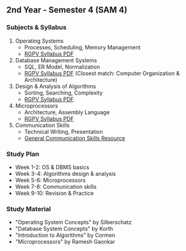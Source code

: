 ## 2nd Year - Semester 4 (SAM 4)

### Subjects & Syllabus
1. Operating Systems
   - Processes, Scheduling, Memory Management
   - [RGPV Syllabus PDF](http://career-shiksha.com/wp-content/uploads/2024/04/CS-405-Operating-Systems.pdf)
2. Database Management Systems
   - SQL, ER Model, Normalization
   - [RGPV Syllabus PDF](http://career-shiksha.com/wp-content/uploads/2024/04/CS-404-Computer-Org.-Architecture.pdf) (Closest match: Computer Organization & Architecture)
3. Design & Analysis of Algorithms
   - Sorting, Searching, Complexity
   - [RGPV Syllabus PDF](http://career-shiksha.com/wp-content/uploads/2024/04/CS-402-Analysis-Design-of-Algorithm.pdf)
4. Microprocessors
   - Architecture, Assembly Language
   - [RGPV Syllabus PDF](http://career-shiksha.com/wp-content/uploads/2024/04/CS-404-Computer-Org.-Architecture.pdf)
5. Communication Skills
   - Technical Writing, Presentation
   - [General Communication Skills Resource](https://www.skillsyouneed.com/)

### Study Plan
- Week 1-2: OS & DBMS basics
- Week 3-4: Algorithms design & analysis
- Week 5-6: Microprocessors
- Week 7-8: Communication skills
- Week 9-10: Revision & Practice

### Study Material
- "Operating System Concepts" by Silberschatz
- "Database System Concepts" by Korth
- "Introduction to Algorithms" by Cormen
- "Microprocessors" by Ramesh Gaonkar
